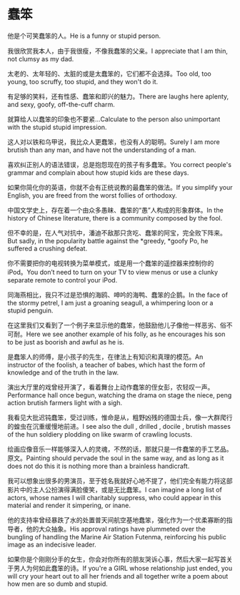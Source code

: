 # 蠢笨

<p><span class="chinese">他是个可笑蠢笨的人。</span><span class="english">He is a funny or stupid person.</span></p>

<p><span class="chinese">我很欣赏我本人，由于我很瘦，不像我蠢笨的父亲。</span><span class="english">I appreciate that I am thin, not clumsy as my dad.</span></p>

<p><span class="chinese">太老的、太年轻的、太脏的或是太蠢笨的，它们都不会选择。</span><span class="english">Too old, too young, too scruffy, too stupid, and they won't do it.</span></p>

<p><span class="chinese">有足够的笑料，还有性感、蠢笨和即兴的魅力。</span><span class="english">There are laughs here aplenty, and sexy, goofy, off-the-cuff charm.</span></p>

<p><span class="chinese">就算给人以蠢笨的印象也不要紧…</span><span class="english">Calculate to the person also unimportant with the stupid stupid impression.</span></p>

<p><span class="chinese">这人对以铁和乌甲说，我比众人更蠢笨，也没有人的聪明。</span><span class="english">Surely I am more brutish than any man, and have not the understanding of a man.</span></p>

<p><span class="chinese">喜欢纠正别人的语法错误，总是抱怨现在的孩子有多蠢笨。</span><span class="english">You correct people's grammar and complain about how stupid kids are these days.</span></p>

<p><span class="chinese">如果你简化你的英语，你就不会有正统说教的最蠢笨的做法。</span><span class="english">If you simplify your English, you are freed from the worst follies of orthodoxy.</span></p>

<p><span class="chinese">中国文学史上，存在着一个由众多愚昧、蠢笨的“愚”人构成的形象群体。</span><span class="english">In the history of Chinese literature, there is a community composed by the fool.</span></p>

<p><span class="chinese">但不幸的是，在人气对抗中，潘迪不敌那只贪吃、蠢笨的阿宝，完全败下阵来。</span><span class="english">But sadly, in the popularity battle against the *greedy, *goofy Po, he suffered a crushing defeat.</span></p>

<p><span class="chinese">你不需要把你的电视转换为菜单模式，或是用一个蠢笨的遥控器来控制你的iPod。</span><span class="english">You don’t need to turn on your TV to view menus or use a clunky separate remote to control your iPod.</span></p>

<p><span class="chinese">同海燕相比，我只不过是恐惧的海鸥、呻吟的海鸭、蠢笨的企鹅。</span><span class="english">In the face of the stormy petrel, I am just a groaning seagull, a whimpering loon or a stupid penguin.</span></p>

<p><span class="chinese">在这里我们又看到了一个例子来显示他的蠢笨，他鼓励他儿子像他一样恶劣、俗不可耐。</span><span class="english">Here we see another example of his folly, as he encourages his son to be just as boorish and awful as he is.</span></p>

<p><span class="chinese">是蠢笨人的师傅，是小孩子的先生，在律法上有知识和真理的模范。</span><span class="english">An instructor of the foolish, a teacher of babes, which hast the form of knowledge and of the truth in the law.</span></p>

<p><span class="chinese">演出大厅里的戏曾经开演了，看着舞台上动作蠢笨的侄女彭，农轻叹一声。</span><span class="english">Performance hall once begun, watching the drama on stage the niece, peng action brutish farmers light with a sigh.</span></p>

<p><span class="chinese">我看见大批迟钝蠢笨，受过训练，惟命是从，粗野凶残的德国士兵，像一大群爬行的蝗虫在沉重缓慢地前进。</span><span class="english">I see also the dull , drilled , docile , brutish masses of the hun soldiery plodding on like swarm of crawling locusts.</span></p>

<p><span class="chinese">绘画应像音乐一样能够深入人的灵魂，不然的话，那就只是一件蠢笨的手工艺品。原文。</span><span class="english">Painting should pervade the soul in the same way, and as long as it does not do this it is nothing more than a brainless handicraft.</span></p>

<p><span class="chinese">我可以想象出很多的男演员，至于姓名我就好心地不提了，他们完全有能力将这部影片中的主人公扮演得满脸傻笑，或是无比蠢笨。</span><span class="english">I can imagine a long list of actors, whose names I will charitably suppress, who could appear in this material and render it simpering, or inane.</span></p>

<p><span class="chinese">他的支持率曾经暴跌了水的处置普天间航空基地蠢笨，强化作为一个优柔寡断的指导者，他的大众抽象。</span><span class="english">His approval ratings have plummeted over the bungling of handling the Marine Air Station Futenma, reinforcing his public image as an indecisive leader.</span></p>

<p><span class="chinese">如果你是个刚刚分手的女生，你会对你所有的朋友哭诉心事，然后大家一起写首关于男人为何如此蠢笨的诗。</span><span class="english">If you're a GIRL whose relationship just ended, you will cry your heart out to all her friends and all together write a poem about how men are so dumb and stupid.</span></p>

